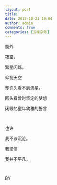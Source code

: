 ```yaml
---
layout: post
title: 
date: 2015-10-21 19:04
author: admin
comments: true
categories: [五味杂陈]
---
```

窗外

夜空，

繁星闪烁。

仰视天空

却许久看不到流星。

回头看曾时坚定的梦想

闭眼忆童年幼稚的誓言

&nbsp;

也许

我不该沉沦。

我坚信

我并不平凡。

&nbsp;

BY
